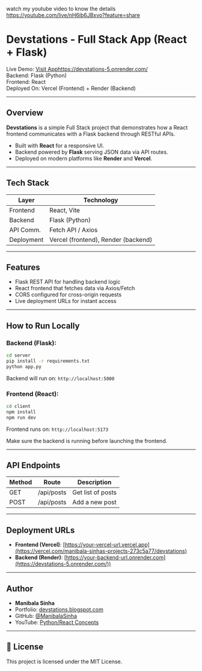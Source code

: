 watch my youtube video to know the details https://youtube.com/live/nH6ib6JBxvo?feature=share
# Devstations - Full Stack App (React + Flask)

 Live Demo: [Visit App](https://your-vercel-link.vercel.app)https://devstations-5.onrender.com/  
 Backend: Flask (Python)  
 Frontend: React  
 Deployed On: Vercel (Frontend) + Render (Backend)

---

##  Overview

**Devstations** is a simple Full Stack project that demonstrates how a React frontend communicates with a Flask backend through RESTful APIs.

- Built with **React** for a responsive UI.
- Backend powered by **Flask** serving JSON data via API routes.
- Deployed on modern platforms like **Render** and **Vercel**.

---

##  Tech Stack

| Layer     | Technology        |
|-----------|-------------------|
| Frontend  | React, Vite       |
| Backend   | Flask (Python)    |
| API Comm. | Fetch API / Axios |
| Deployment | Vercel (frontend), Render (backend) |

---

##  Features

-  Flask REST API for handling backend logic
-  React frontend that fetches data via Axios/Fetch
-  CORS configured for cross-origin requests
-  Live deployment URLs for instant access

---

##  How to Run Locally

### Backend (Flask):
```bash
cd server
pip install -r requirements.txt
python app.py
````

Backend will run on: `http://localhost:5000`

### Frontend (React):

```bash
cd client
npm install
npm run dev
```

Frontend runs on: `http://localhost:5173`

Make sure the backend is running before launching the frontend.

---

##  API Endpoints

| Method | Route      | Description       |
| ------ | ---------- | ----------------- |
| GET    | /api/posts | Get list of posts |
| POST   | /api/posts | Add a new post    |

---

##  Deployment URLs

* **Frontend (Vercel)**: [https://your-vercel-url.vercel.app](https://vercel.com/manibala-sinhas-projects-273c5a77/devstations)
* **Backend (Render)**: [https://your-backend-url.onrender.com](https://devstations-5.onrender.com/))

---

##  Author

* **Manibala Sinha**
* Portfolio: [devstations.blogspot.com](https://devstations.blogspot.com)
* GitHub: [@ManibalaSinha](https://github.com/ManibalaSinha)
* YouTube: [Python/React Concepts](https://www.youtube.com/playlist?list=PLuzticsr30cWWduY3HesN-0rxmUtq1WI0)

---

## 📜 License

This project is licensed under the MIT License.

```
